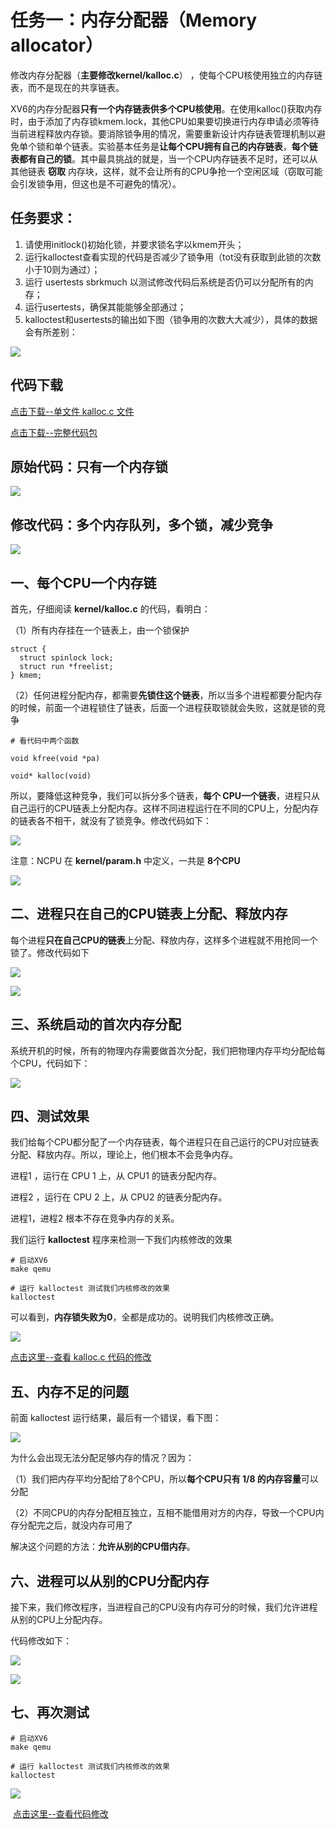 

# 任务一：内存分配器（Memory allocator）



修改内存分配器（**主要修改kernel/kalloc.c**） ，使每个CPU核使用独立的内存链表，而不是现在的共享链表。

XV6的内存分配器**只有一个内存链表供多个CPU核使用**。在使用kalloc()获取内存时，由于添加了内存锁kmem.lock，其他CPU如果要切换进行内存申请必须等待当前进程释放内存锁。要消除锁争用的情况，需要重新设计内存链表管理机制以避免单个锁和单个链表。实验基本任务是**让每个CPU拥有自己的内存链表**，**每个链表都有自己的锁**。其中最具挑战的就是，当一个CPU内存链表不足时，还可以从其他链表 **窃取** 内存块，这样，就不会让所有的CPU争抢一个空闲区域（窃取可能会引发锁争用，但这也是不可避免的情况）。





## 任务要求：

1) 请使用initlock()初始化锁，并要求锁名字以kmem开头；
2) 运行kalloctest查看实现的代码是否减少了锁争用（tot没有获取到此锁的次数小于10则为通过）；
3) 运行 usertests sbrkmuch 以测试修改代码后系统是否仍可以分配所有的内存；
4) 运行usertests，确保其能能够全部通过；
5) kalloctest和usertests的输出如下图（锁争用的次数大大减少），具体的数据会有所差别：

![](kalloc_proc.jpg)

## 代码下载

[点击下载--单文件 kalloc.c 文件](https://github.com/hitsz-ids/OS-Kernel-system-software-tutorial/blob/4be0a66d8bcacb297e6864e02422765c1e8ccfa7/Chapter05/kalloc.c) 



[点击下载--完整代码包](xv6-kmem.tar.bz2)



## 原始代码：只有一个内存锁

![](07.png)



##  修改代码：多个内存队列，多个锁，减少竞争



![](08.png)





## 一、每个CPU一个内存链

首先，仔细阅读 **kernel/kalloc.c** 的代码，看明白：

（1）所有内存挂在一个链表上，由一个锁保护

```
struct {
  struct spinlock lock;
  struct run *freelist;
} kmem;
```

（2）任何进程分配内存，都需要**先锁住这个链表**，所以当多个进程都要分配内存的时候，前面一个进程锁住了链表，后面一个进程获取锁就会失败，这就是锁的竞争

```
# 看代码中两个函数

void kfree(void *pa)

void* kalloc(void)

```



所以，要降低这种竞争，我们可以拆分多个链表，**每个 CPU一个链表**，进程只从自己运行的CPU链表上分配内存。这样不同进程运行在不同的CPU上，分配内存的链表各不相干，就没有了锁竞争。修改代码如下：

![](task01_01.png)



注意：NCPU 在 **kernel/param.h** 中定义，一共是 **8个CPU**



![](task01_06.png)







## 二、进程只在自己的CPU链表上分配、释放内存



每个进程**只在自己CPU的链表**上分配、释放内存，这样多个进程就不用抢同一个锁了。修改代码如下

![](task01_02.png)



![](task01_03.png)





## 三、系统启动的首次内存分配



系统开机的时候，所有的物理内存需要做首次分配，我们把物理内存平均分配给每个CPU，代码如下：

![](task01_04.png)



## 四、测试效果

我们给每个CPU都分配了一个内存链表，每个进程只在自己运行的CPU对应链表分配、释放内存。所以，理论上，他们根本不会竞争内存。

进程1 ，运行在 CPU 1 上，从 CPU1 的链表分配内存。

进程2 ，运行在 CPU 2 上，从 CPU2 的链表分配内存。

进程1，进程2 根本不存在竞争内存的关系。

我们运行 **kalloctest** 程序来检测一下我们内核修改的效果

```
# 启动XV6
make qemu

# 运行 kalloctest 测试我们内核修改的效果
kalloctest 
```

可以看到，**内存锁失败为0**，全都是成功的。说明我们内核修改正确。

![](task01_05.png)



[点击这里--查看 kalloc.c 代码的修改](https://github.com/hitsz-ids/OS-Kernel-system-software-tutorial/commit/045a6234df342e7ed152e7b23ad9da2e0169fcdd)



## 五、内存不足的问题



前面 kalloctest 运行结果，最后有一个错误，看下图：

![](task01_07.png)



为什么会出现无法分配足够内存的情况？因为：

（1）我们把内存平均分配给了8个CPU，所以**每个CPU只有 1/8 的内存容量**可以分配

（2）不同CPU的内存分配相互独立，互相不能借用对方的内存，导致一个CPU内存分配完之后，就没内存可用了



解决这个问题的方法：**允许从别的CPU借内存**。



## 六、进程可以从别的CPU分配内存



接下来，我们修改程序，当进程自己的CPU没有内存可分的时候，我们允许进程从别的CPU上分配内存。

代码修改如下：

![](task01_08.png)



![](task01_09.png)





## 七、再次测试

```
# 启动XV6
make qemu

# 运行 kalloctest 测试我们内核修改的效果
kalloctest 
```



![](task01_10.png)



​		[点击这里--查看代码修改](https://github.com/hitsz-ids/OS-Kernel-system-software-tutorial/commit/4be0a66d8bcacb297e6864e02422765c1e8ccfa7)










